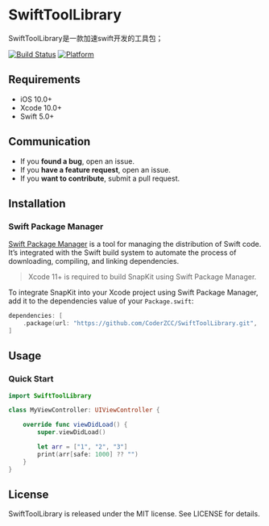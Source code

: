 # SwiftToolLibrary

SwiftToolLibrary是一款加速swift开发的工具包；

[![Build Status](https://travis-ci.org/SnapKit/SnapKit.svg)](https://travis-ci.org/SnapKit/SnapKit)
[![Platform](https://img.shields.io/cocoapods/p/SnapKit.svg?style=flat)](https://github.com/SnapKit/SnapKit)

## Requirements

- iOS 10.0+
- Xcode 10.0+
- Swift 5.0+

## Communication

- If you **found a bug**, open an issue.
- If you **have a feature request**, open an issue.
- If you **want to contribute**, submit a pull request.

## Installation

### Swift Package Manager

[Swift Package Manager](https://swift.org/package-manager/) is a tool for managing the distribution of Swift code. It’s integrated with the Swift build system to automate the process of downloading, compiling, and linking dependencies.

> Xcode 11+ is required to build SnapKit using Swift Package Manager.

To integrate SnapKit into your Xcode project using Swift Package Manager, add it to the dependencies value of your `Package.swift`:

```swift
dependencies: [
    .package(url: "https://github.com/CoderZCC/SwiftToolLibrary.git", .upToNextMajor(from: "1.0.0"))
]
```

## Usage

### Quick Start

```swift
import SwiftToolLibrary

class MyViewController: UIViewController {

    override func viewDidLoad() {
        super.viewDidLoad()

        let arr = ["1", "2", "3"]
        print(arr[safe: 1000] ?? "")
    }
}
```

## License

SwiftToolLibrary is released under the MIT license. See LICENSE for details.


